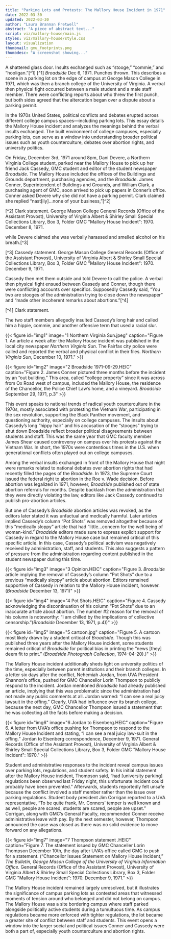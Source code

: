 ```yaml
---
title: "Parking Lots and Protests: The Mallory House Incident in 1971"
date: 2022-03-30
updated: 2022-03-30
author: "Laura Brannan Fretwell"
abstract: "A piece of abstract text..."
script: viz/mallory-house/main.js
styles: viz/mallory-house/style.css
layout: visualization
thumbnail: gmu_footprints.png
thumbdesc: "A screenshot showing..."
---
```


<span class="notation" data-id="1" data-zoom="17" data-lat="38.832571" data-lon="-77.312316">A shattered glass door.</span> Insults exchanged such as “stooge,” “commie,” and “hooligan.”[^1]
[^1] *Broadside* Dec 6, 1971.
Punches thrown. This describes a scene in a parking lot on the edge of campus at George Mason College in 1971, which was then a branch college of the University of Virginia. A verbal then physical fight occurred between a male student and a male staff member. There were conflicting reports about who threw the first punch, but both sides agreed that the altercation began over a dispute about a parking permit.

In the 1970s United States, political conflicts and debates erupted across different college campus spaces—<span class="notation" data-id="1" data-zoom="18" data-lat="38.833660" data-lon="-77.314902">including parking lots.</span> This essay details the Mallory House incident and analyzes the meanings behind the verbal insults exchanged. The built environment of college campuses, especially parking lots, can serve as a window into understanding broader political issues such as youth counterculture, debates over abortion rights, and university politics. 

On Friday, December 3rd, 1971 around 8pm, Dani Devere, a Northern Virginia College student, parked near the Mallory House to pick up her friend Jack Cassedy, GMC student and editor of the student newspaper *Broadside*. The <span class="notation" data-id="1" data-zoom="18" data-lat="38.833327" data-lon="-77.314516">Mallory House</span> included the offices of the Buildings and Grounds department, purchasing agencies, and the *Broadside*. James Conner, Superintendent of Buildings and Grounds, and William Clark, a purchasing agent of GMC, soon arrived to pick up papers in Conner’s office. Conner asked Devere why she did not have a parking permit. Clark claimed she replied “nast[ily]...none of your business,”[^2]

[^2] Clark statement. George Mason College General Records (Office of the Assistant Provost), University of Virginia Albert & Shirley Small Special Collections Library, Box 3, Folder GMC "Mallory House Incident": 1970. December 8, 1971.

while Devere claimed she was verbally harassed and smelled alcohol on his breath.[^3]

[^3] Cassedy statement. George Mason College General Records (Office of the Assistant Provost), University of Virginia Albert & Shirley Small Special Collections Library, Box 3, Folder GMC "Mallory House Incident": 1970. December 9, 1971.

Cassedy then met them outside and told Devere to call the police. A verbal then physical fight ensued between Cassedy and Conner, though there were conflicting accounts over specifics. Supposedly Cassedy said, “You two are stooges of the administration trying to close down the newspaper” and “made other incoherent remarks about abortions.”[^4]

[^4] Clark statement.

The two staff members allegedly insulted Cassedy’s long hair and called him a hippie, commie, and another offensive term that used a racial slur.

{{< figure id="img1" image="1 Northern Virginia Sun.jpeg" caption="Figure 1. An article a week after the Mallory House incident was published in the local city newspaper *Northern Virginia Sun*. The Fairfax city police were called and reported the verbal and physical conflict in their files. *Northern Virginia Sun*, December 10, 1971." >}}

{{< figure id="img2" image="2 Broadside 1971-09-29.HEIC" caption="Figure 2. James Conner pictured three months before the incident by an “out building.” This area, called “college property” since it was across from Ox Road west of campus, included the Mallory House, the residence of the Chancellor, the Police Chief Law’s home, and a vineyard. *Broadside* September 29, 1971, p.3" >}}

This event speaks to national trends of radical youth counterculture in the 1970s, mostly associated with protesting the Vietnam War, participating in the sex revolution, supporting the Black Panther movement, and questioning authority, especially on college campuses. The insults about Cassedy’s long “hippy hair” and his accusation of the “stooges” trying to shut down Broadside reflect broader political disagreements between students and staff. This was the same year that GMC faculty member James Shear caused controversy on campus over his protests against the Vietnam War. In short, the 1970s were contentious times in the U.S. when generational conflicts often played out on college campuses.


Among the verbal insults exchanged in front of the Mallory House that night were remarks related to national debates over abortion rights that had recently filled the pages of the *Broadside*. In 1973, the Supreme Court issued the federal right to abortion in the Roe v. Wade decision. Before abortion was legalized in 1971, however, *Broadside* published out of state abortion referrals for months. Despite backlash from the administration that they were directly violating the law, editors like Jack Cassedy continued to publish pro-abortion articles. 

But one of Cassedy’s *Broadside* abortion articles was revoked, as the editors later stated it was unfactual and medically harmful. Later articles implied Cassedy’s column “Pot Shots” was removed altogether because of this “medically sloppy” article that had “little…concern for the well being of woman-kind.” *Broadside* editors made sure to express explicit support for Cassedy in regard to the Mallory House case but remained critical of this specific article. In this case, Cassedy’s political activism was negatively received by administration, staff, and students. This also suggests a pattern of pressure from the administration regarding content published in the student newspaper during this time. 

{{< figure id="img3" image="3 Opinion.HEIC" caption="Figure 3. *Broadside* article implying the removal of Cassedy’s column “Pot Shots” due to a previous “medically sloppy” article about abortion. Editors remained supportive of Cassedy in relation to the Mallory House incident, however. (*Broadside* December 13, 1971)" >}}

{{< figure id="img4" image="4 Pot Shots.HEIC" caption="Figure 4. Cassedy acknowledging the discontinuation of his column “Pot Shots” due to an inaccurate article about abortion. The number #2 reason for the removal of his column is noteworthy: “I am chilled by the implications of collective censorship.”(*Broadside* December 13, 1971, p.4))" >}}

{{< figure id="img5" image="5 cartoon.jpg" caption="Figure 5. A cartoon most likely drawn by a student critical of *Broadside*. Though this was published three years after the Mallory House incident, some students remained critical of *Broadside* for political bias in printing the “news [they] deem fit to print.”  (*Broadside Photograph Collection*, 1974-04-20).)" >}}

The Mallory House incident additionally sheds light on university politics of the time, especially between parent institutions and their branch colleges. In a letter six days after the conflict, Nehemiah Jordan, from UVA President Shannon’s office, pushed for GMC Chancellor Lorin Thompson to publicly respond to the incident. Jordan mentioned *Broadside* had already published an article, implying that this was problematic since the administration had not made any public comments at all. Jordan warned: “I can see a real juicy lawsuit in the offing.” Clearly, UVA had influence over its branch college, because the next day, GMC Chancellor Thompson issued a statement that he was collecting all the facts before making a decision.

{{< figure id="img6" image="6 Jordan to Eisenberg.HEIC" caption="Figure 6. A letter from UVA’s office pushing for Thompson to respond to the Mallory House Incident and stating, “I can see a real juicy law-suit in the offing.”
Jordan to Eisenberg correspondence, December 9, 1971. General Records (Office of the Assistant Provost), University of Virginia Albert & Shirley Small Special Collections Library, Box 3, Folder GMC "Mallory House Incident": 1970." >}}

Student and administrative responses to the incident reveal campus issues over parking lots, regulations, and student safety. In his initial statement after the Mallory House incident, Thompson said, “had [university parking] regulations been observed last Friday night, this unfortunate incident could probably have been prevented.” Afterwards, students reportedly felt unsafe because the conflict involved a staff member rather than the issue over parking regulations. Student body president Jim Corrigan reported to a UVA representative, “To be quite frank, Mr. Conners’ temper is well known and as well, people are scared, students are scared, people are upset.” Corrigan, along with GMC’s General Faculty, recommended Conner receive administrative leave with pay. By the next semester, however, Thompson announced the case was closed as there was no solid evidence to move forward on any allegations.

{{< figure id="img7" image="7 Thompson statement .HEIC" caption="Figure 7.  The statement issued by GMC Chanceller Lorin Thompson December 10th, the day after UVA’s office called GMC to push for a statement. (“Chancellor Issues Statement on Mallory House Incident,” *The Bulletin, George Mason College of the University of Virginia Information Office.* General Records (Office of the Assistant Provost), University of Virginia Albert & Shirley Small Special Collections Library, Box 3, Folder GMC "Mallory House Incident": 1970. December 9, 1971." >}}

The Mallory House incident remained largely unresolved, but it illustrates the significance of campus parking lots as contested areas that witnessed moments of tension around who belonged and did not belong on campus. <span class="notation" data-id="1" data-zoom="17" data-lat="38.832454" data-lon="-77.311801">The Mallory House was a site bordering campus</span> where staff parked alongside politically active students during a tumultuous time. As campus regulations became more enforced with tighter regulations, the lot became a greater site of conflict between staff and students. This event opens a window into the larger social and political issues Conner and Cassedy were both a part of, especially youth counterculture and abortion rights. 
